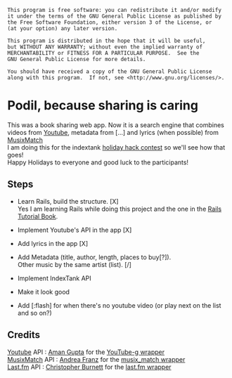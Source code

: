     This program is free software: you can redistribute it and/or modify
    it under the terms of the GNU General Public License as published by
    the Free Software Foundation, either version 3 of the License, or
    (at your option) any later version.

    This program is distributed in the hope that it will be useful,
    but WITHOUT ANY WARRANTY; without even the implied warranty of
    MERCHANTABILITY or FITNESS FOR A PARTICULAR PURPOSE.  See the
    GNU General Public License for more details.

    You should have received a copy of the GNU General Public License
    along with this program.  If not, see <http://www.gnu.org/licenses/>.
    
    
# Podil, because sharing is caring
This was a book sharing web app. Now it is a search engine that combines videos from [Youtube](http://www.youtube.com), metadata from  [...] and lyrics (when possible) from [MusixMatch](http://musixmatch.com/)   
I am doing this for the indextank [holiday hack contest](http://blog.indextank.com/93/holiday-hacks-indextank-heroku/) 
so we'll see how that goes!   
Happy Holidays to everyone and good luck to the participants!

## Steps
* Learn Rails, build the structure. [X]   
Yes I am learning Rails while doing this project 
and the one in the [Rails Tutorial Book](http://railstutorial.org/).   

* Implement Youtube's API in the app [X]   

* Add lyrics in the app [X]   

* Add Metadata (title, author, length, places to buy[?]).   
Other music by the same artist (list). [/]

* Implement IndexTank API   

* Make it look good   

* Add [:flash] for when there's no youtube video (or play next on the list and so on?)

## Credits
[Youtube](http://www.youtube.com) API : [Aman Gupta](http://twitter.com/tmm1) for the [YouTube-g wrapper](https://github.com/tmm1/youtube-g)   
[MusixMatch](http://musixmatch.com/) API : [Andrea Franz](http://gravityblast.com/) for the [musix_match wrapper](https://github.com/pilu/musix_match)   
[Last.fm](http://www.last.fm/) API : [Christopher Burnett](http://twoism.posterous.com/) for the [last.fm wrapper](https://github.com/digitalscientists/ruby-last.fm-wrapper)
